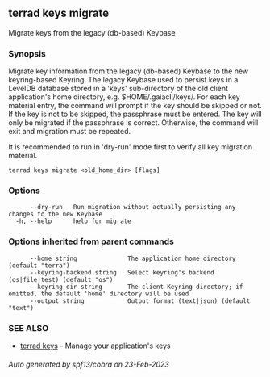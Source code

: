 ## terrad keys migrate

Migrate keys from the legacy (db-based) Keybase

### Synopsis

Migrate key information from the legacy (db-based) Keybase to the new keyring-based Keyring.
The legacy Keybase used to persist keys in a LevelDB database stored in a 'keys' sub-directory of
the old client application's home directory, e.g. $HOME/.gaiacli/keys/.
For each key material entry, the command will prompt if the key should be skipped or not. If the key
is not to be skipped, the passphrase must be entered. The key will only be migrated if the passphrase
is correct. Otherwise, the command will exit and migration must be repeated.

It is recommended to run in 'dry-run' mode first to verify all key migration material.


```
terrad keys migrate <old_home_dir> [flags]
```

### Options

```
      --dry-run   Run migration without actually persisting any changes to the new Keybase
  -h, --help      help for migrate
```

### Options inherited from parent commands

```
      --home string              The application home directory (default "terra")
      --keyring-backend string   Select keyring's backend (os|file|test) (default "os")
      --keyring-dir string       The client Keyring directory; if omitted, the default 'home' directory will be used
      --output string            Output format (text|json) (default "text")
```

### SEE ALSO

* [terrad keys](terrad_keys.md)	 - Manage your application's keys

###### Auto generated by spf13/cobra on 23-Feb-2023
